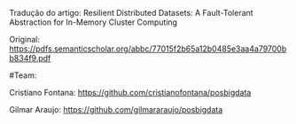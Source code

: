 Tradução do artigo: Resilient Distributed Datasets: A Fault-Tolerant Abstraction for In-Memory Cluster Computing

Original: https://pdfs.semanticscholar.org/abbc/77015f2b65a12b0485e3aa4a79700bb834f9.pdf

#Team: 

  Cristiano Fontana: https://github.com/cristianofontana/posbigdata
  
  Gilmar Araujo: https://github.com/gilmararaujo/posbigdata
